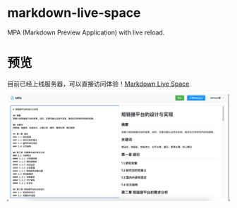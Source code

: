 # markdown-live-space

MPA (Markdown Preview Application) with live reload.

# 预览

目前已经上线服务器，可以直接访问体验！<u>[Markdown Live Space](http://markdown.ktpro.ink/)<u>

![img.png](img.png)


